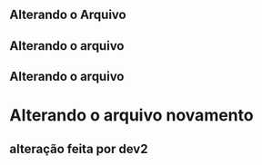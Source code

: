 ## Alterando o Arquivo
## Alterando o arquivo
## Alterando o arquivo 
<h1>Alterando o arquivo novamento</h1>
<h2> alteração feita por dev2 </h2>
